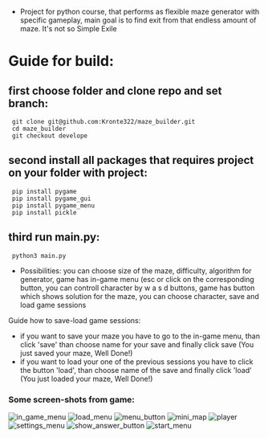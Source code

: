 * Project for python course, that performs as flexible maze generator with specific gameplay, main goal is to find exit from that endless amount of maze. It's not so Simple Exile

# Guide for build:
  ## first choose folder and clone repo and set branch:
     git clone git@github.com:Kronte322/maze_builder.git
     cd maze_builder
     git checkout develope
  ## second install all packages that requires project on your folder with project:
     pip install pygame
     pip install pygame_gui
     pip install pygame_menu
     pip install pickle
  ## third run main.py:
     python3 main.py
  
* Possibilities: you can choose size of the maze, difficulty, algorithm for generator, game has in-game menu (esc or click on the corresponding button, you can controll character by w a s d buttons, game has button which shows solution for the maze, you can choose character, save and load game sessions

Guide how to save-load game sessions:
* if you want to save your maze you have to go to the in-game menu, than click 'save' than choose name for your save and finally click save (You just saved your maze, Well Done!)
* if you want to load your one of the previous sessions you have to click the button 'load', than choose name of the save and finally click 'load' (You just loaded your maze, Well Done!)
 
### Some screen-shots from game:
![in_game_menu](https://github.com/Kronte322/maze_builder/blob/develope/screenshots/in_game_menu.png)
![load_menu](https://github.com/Kronte322/maze_builder/blob/develope/screenshots/load_menu.png)
![menu_button](https://github.com/Kronte322/maze_builder/blob/develope/screenshots/menu_button.png)
![mini_map](https://github.com/Kronte322/maze_builder/blob/develope/screenshots/mini_map.png)
![player](https://github.com/Kronte322/maze_builder/blob/develope/screenshots/player.png)
![settings_menu](https://github.com/Kronte322/maze_builder/blob/develope/screenshots/settings_menu.png)
![show_answer_button](https://github.com/Kronte322/maze_builder/blob/develope/screenshots/show_answer_button.png)
![start_menu](https://github.com/Kronte322/maze_builder/blob/develope/screenshots/start_menu.png)
